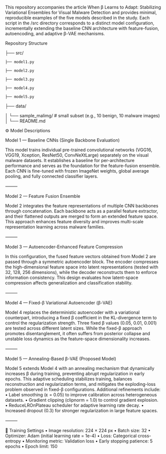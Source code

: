 This repository accompanies the article When β Learns to Adapt: Stabilizing Variational Ensembles for Visual Malware Detection and provides minimal, reproducible examples of the five models described in the study.
Each script in the /src directory corresponds to a distinct model configuration, incrementally extending the baseline CNN architecture with feature-fusion, autoencoding, and adaptive β-VAE mechanisms.

Repository Structure

├── src/

   	├── model1.py

   	├── model2.py

   	├── model3.py

   	├── model4.py

   	├── model5.py


├── data/

│   └── sample_malimg/        # small subset (e.g., 10 benign, 10 malware images)
│
└── README.md




⚙️ Model Descriptions

Model 1 — Baseline CNNs (Single Backbone Evaluation)

This model trains individual pre-trained convolutional networks (VGG16, VGG19, Xception, ResNet50, ConvNeXtLarge) separately on the visual malware datasets.
It establishes a baseline for per-architecture performance and serves as the foundation for the feature-fusion ensemble.
Each CNN is fine-tuned with frozen ImageNet weights, global average pooling, and fully connected classifier layers.

⸻

Model 2 — Feature Fusion Ensemble

Model 2 integrates the feature representations of multiple CNN backbones through concatenation.
Each backbone acts as a parallel feature extractor, and their flattened outputs are merged to form an extended feature space.
This approach enhances feature diversity and improves multi-scale representation learning across malware families.

⸻

Model 3 — Autoencoder-Enhanced Feature Compression

In this configuration, the fused feature vectors obtained from Model 2 are passed through a symmetric autoencoder block.
The encoder compresses the high-dimensional feature space into latent representations (tested with 32, 128, 256 dimensions), while the decoder reconstructs them to enforce information consistency.
This design evaluates how latent-space compression affects generalization and classification stability.

⸻

Model 4 — Fixed-β Variational Autoencoder (β-VAE)

Model 4 replaces the deterministic autoencoder with a variational counterpart, introducing a fixed β coefficient in the KL-divergence term to control the regularization strength.
Three fixed β values (0.05, 0.01, 0.001) are tested across different latent sizes.
While the fixed-β approach promotes disentanglement, it often suffers from posterior collapse and unstable loss dynamics as the feature-space dimensionality increases.

⸻

Model 5 — Annealing-Based β-VAE (Proposed Model)

Model 5 extends Model 4 with an annealing mechanism that dynamically increases β during training, preventing abrupt regularization in early epochs.
This adaptive scheduling stabilizes training, balances reconstruction and regularization terms, and mitigates the exploding-loss problem observed in fixed-β configurations.
Additional refinements include:
	•	Label smoothing (ε = 0.05) to improve calibration across heterogeneous datasets.
	•	Gradient clipping (clipnorm = 1.0) to control gradient explosion.
	•	ReduceLROnPlateau scheduler for adaptive learning rate decay.
	•	Increased dropout (0.3) for stronger regularization in large feature spaces.

⸻

🧩 Training Settings
	•	Image resolution: 224 × 224 px
	•	Batch size: 32
	•	Optimizer: Adam (initial learning rate = 1e-4)
	•	Loss: Categorical cross-entropy
	•	Monitoring metric: Validation loss
	•	Early stopping patience: 5 epochs
	•	Epoch limit: 150
